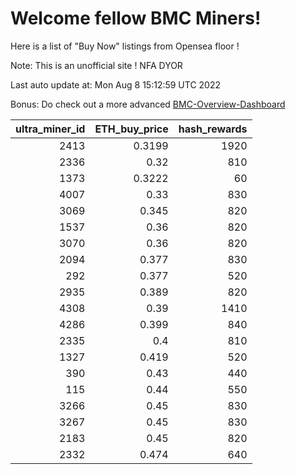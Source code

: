 # Welcome fellow BMC Miners!
Here is a list of "Buy Now" listings from Opensea floor !

Note: This is an unofficial site ! NFA DYOR

Last auto update at: Mon Aug  8 15:12:59 UTC 2022

Bonus: Do check out a more advanced [BMC-Overview-Dashboard](https://dune.com/defifunk/BMC-Overview-Dashboard)


|   ultra_miner_id |   ETH_buy_price |   hash_rewards |
|-----------------:|----------------:|---------------:|
|             2413 |          0.3199 |           1920 |
|             2336 |          0.32   |            810 |
|             1373 |          0.3222 |             60 |
|             4007 |          0.33   |            830 |
|             3069 |          0.345  |            820 |
|             1537 |          0.36   |            820 |
|             3070 |          0.36   |            820 |
|             2094 |          0.377  |            830 |
|              292 |          0.377  |            520 |
|             2935 |          0.389  |            820 |
|             4308 |          0.39   |           1410 |
|             4286 |          0.399  |            840 |
|             2335 |          0.4    |            810 |
|             1327 |          0.419  |            520 |
|              390 |          0.43   |            440 |
|              115 |          0.44   |            550 |
|             3266 |          0.45   |            830 |
|             3267 |          0.45   |            830 |
|             2183 |          0.45   |            820 |
|             2332 |          0.474  |            640 |